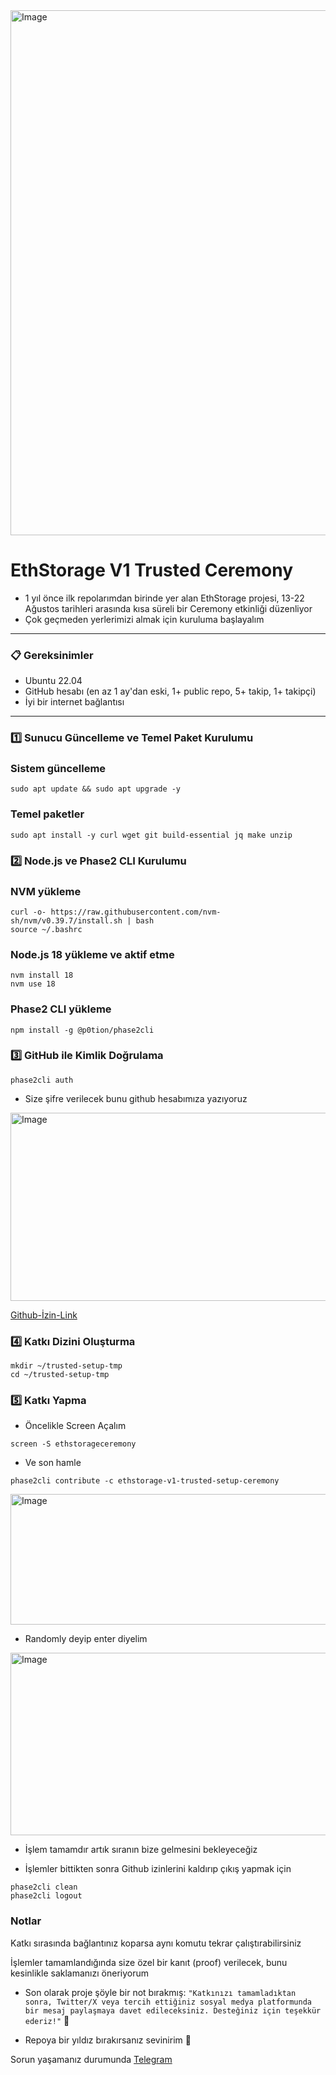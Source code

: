 

<img width="750" height="840" alt="Image" src="https://github.com/user-attachments/assets/6758a407-b96e-4dba-949a-d09098a1c89e" />


# EthStorage V1 Trusted Ceremony


* 1 yıl önce ilk repolarımdan birinde yer alan EthStorage projesi, 13-22 Ağustos tarihleri arasında kısa süreli bir Ceremony etkinliği düzenliyor
* Çok geçmeden yerlerimizi almak için kuruluma başlayalım

---

### 📋 Gereksinimler
- Ubuntu 22.04
- GitHub hesabı (en az 1 ay'dan eski, 1+ public repo, 5+ takip, 1+ takipçi)
- İyi bir internet bağlantısı

---

### 1️⃣ Sunucu Güncelleme ve Temel Paket Kurulumu


### Sistem güncelleme

```shell
sudo apt update && sudo apt upgrade -y
```

### Temel paketler

```shell
sudo apt install -y curl wget git build-essential jq make unzip
```


### 2️⃣ Node.js ve Phase2 CLI Kurulumu


### NVM yükleme

```shell
curl -o- https://raw.githubusercontent.com/nvm-sh/nvm/v0.39.7/install.sh | bash
source ~/.bashrc
```

### Node.js 18 yükleme ve aktif etme

```shell
nvm install 18
nvm use 18
```

### Phase2 CLI yükleme

```shell
npm install -g @p0tion/phase2cli
```

### 3️⃣ GitHub ile Kimlik Doğrulama


```shell
phase2cli auth
```

* Size şifre verilecek bunu github hesabımıza yazıyoruz

<img width="1536" height="301" alt="Image" src="https://github.com/user-attachments/assets/7cf1d3b5-cb46-4425-b89d-c489f632ca1c" />

[Github-İzin-Link](https://github.com/login/device/)<br>

### 4️⃣ Katkı Dizini Oluşturma


```shell
mkdir ~/trusted-setup-tmp
cd ~/trusted-setup-tmp
```


### 5️⃣ Katkı Yapma


* Öncelikle Screen Açalım

```shell
screen -S ethstorageceremony
```

* Ve son hamle

```shell
phase2cli contribute -c ethstorage-v1-trusted-setup-ceremony
```



<img width="1536" height="209" alt="Image" src="https://github.com/user-attachments/assets/fcffa8ef-ffbb-472f-b535-670eaa7e1e83" />

* Randomly deyip enter diyelim



<img width="1525" height="292" alt="Image" src="https://github.com/user-attachments/assets/bb87b83c-353a-4728-ac6b-6d24c9fe69d8" />

* İşlem tamamdır artık sıranın bize gelmesini bekleyeceğiz



* İşlemler bittikten sonra Github izinlerini kaldırıp çıkış yapmak için 


```shell
phase2cli clean
phase2cli logout
```

### Notlar

Katkı sırasında bağlantınız koparsa aynı komutu tekrar çalıştırabilirsiniz

İşlemler tamamlandığında size özel bir kanıt (proof) verilecek, bunu kesinlikle saklamanızı öneriyorum

* Son olarak proje şöyle bir not bırakmış: `"Katkınızı tamamladıktan sonra, Twitter/X veya tercih ettiğiniz sosyal medya platformunda bir mesaj paylaşmaya davet edileceksiniz. Desteğiniz için teşekkür ederiz!"` 🎉

* Repoya bir yıldız bırakırsanız sevinirim 🐅

Sorun yaşamanız durumunda [Telegram](https://t.me/tigernode)<br> 
